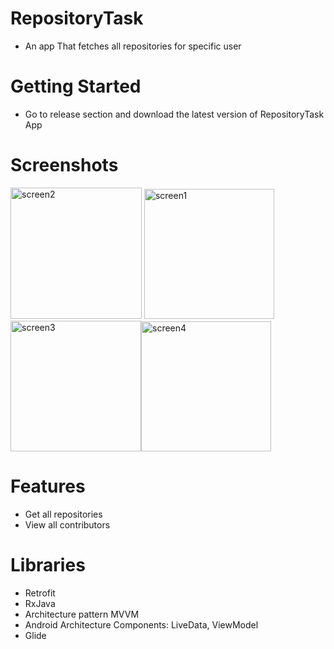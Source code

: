 # RepositoryTask
- An app That fetches all repositories for specific user
# Getting Started
- Go to release section and download the latest version of RepositoryTask App
# Screenshots
<img width="210" alt="screen2" src="https://user-images.githubusercontent.com/40995581/103838818-b2cc9300-5096-11eb-9ea2-3ccee3f10210.PNG"> <img width="208" alt="screen1" src="https://user-images.githubusercontent.com/40995581/103838822-b6f8b080-5096-11eb-9b18-c1c37fe9a8ad.PNG"><img width="209" alt="screen3" src="https://user-images.githubusercontent.com/40995581/103838828-bbbd6480-5096-11eb-96d5-163ee3418c27.PNG"><img width="208" alt="screen4" src="https://user-images.githubusercontent.com/40995581/103838837-beb85500-5096-11eb-9d40-030bba81cf27.PNG">
# Features
- Get all repositories
- View all contributors
# Libraries
- Retrofit
- RxJava
- Architecture pattern MVVM
- Android Architecture Components: LiveData, ViewModel
- Glide
